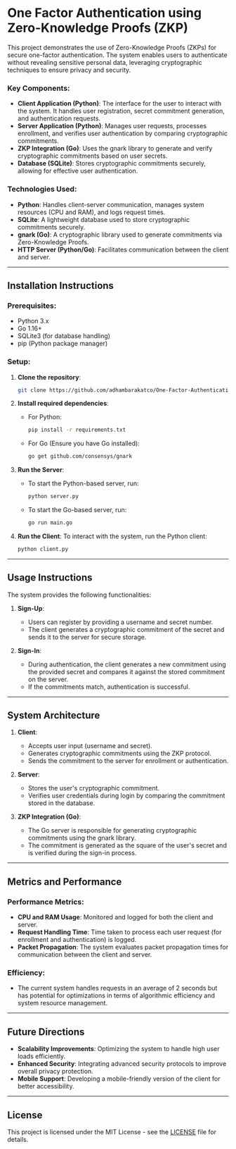 # One Factor Authentication using Zero-Knowledge Proofs (ZKP)

This project demonstrates the use of Zero-Knowledge Proofs (ZKPs) for secure one-factor authentication. The system enables users to authenticate without revealing sensitive personal data, leveraging cryptographic techniques to ensure privacy and security.

### Key Components:
- **Client Application (Python)**: The interface for the user to interact with the system. It handles user registration, secret commitment generation, and authentication requests.
- **Server Application (Python)**: Manages user requests, processes enrollment, and verifies user authentication by comparing cryptographic commitments.
- **ZKP Integration (Go)**: Uses the gnark library to generate and verify cryptographic commitments based on user secrets.
- **Database (SQLite)**: Stores cryptographic commitments securely, allowing for effective user authentication.

### Technologies Used:
- **Python**: Handles client-server communication, manages system resources (CPU and RAM), and logs request times.
- **SQLite**: A lightweight database used to store cryptographic commitments securely.
- **gnark (Go)**: A cryptographic library used to generate commitments via Zero-Knowledge Proofs.
- **HTTP Server (Python/Go)**: Facilitates communication between the client and server.

---

## Installation Instructions

### Prerequisites:
- Python 3.x
- Go 1.16+
- SQLite3 (for database handling)
- pip (Python package manager)

### Setup:
1. **Clone the repository**:
   ```bash
   git clone https://github.com/adhambarakatco/One-Factor-Authentication.git
   ```

2. **Install required dependencies**:

   - For Python:
     ```bash
     pip install -r requirements.txt
     ```

   - For Go (Ensure you have Go installed):
     ```bash
     go get github.com/consensys/gnark
     ```

3. **Run the Server**:
   - To start the Python-based server, run:
     ```bash
     python server.py
     ```
   - To start the Go-based server, run:
     ```bash
     go run main.go
     ```

4. **Run the Client**:
   To interact with the system, run the Python client:
   ```bash
   python client.py
   ```

---

## Usage Instructions

The system provides the following functionalities:

1. **Sign-Up**:
   - Users can register by providing a username and secret number.
   - The client generates a cryptographic commitment of the secret and sends it to the server for secure storage.
   
2. **Sign-In**:
   - During authentication, the client generates a new commitment using the provided secret and compares it against the stored commitment on the server.
   - If the commitments match, authentication is successful.

---

## System Architecture

1. **Client**:
   - Accepts user input (username and secret).
   - Generates cryptographic commitments using the ZKP protocol.
   - Sends the commitment to the server for enrollment or authentication.
   
2. **Server**:
   - Stores the user's cryptographic commitment.
   - Verifies user credentials during login by comparing the commitment stored in the database.
   
3. **ZKP Integration (Go)**:
   - The Go server is responsible for generating cryptographic commitments using the gnark library.
   - The commitment is generated as the square of the user's secret and is verified during the sign-in process.

---

## Metrics and Performance

### Performance Metrics:
- **CPU and RAM Usage**: Monitored and logged for both the client and server.
- **Request Handling Time**: Time taken to process each user request (for enrollment and authentication) is logged.
- **Packet Propagation**: The system evaluates packet propagation times for communication between the client and server.

### Efficiency:
- The current system handles requests in an average of 2 seconds but has potential for optimizations in terms of algorithmic efficiency and system resource management.

---

## Future Directions
- **Scalability Improvements**: Optimizing the system to handle high user loads efficiently.
- **Enhanced Security**: Integrating advanced security protocols to improve overall privacy protection.
- **Mobile Support**: Developing a mobile-friendly version of the client for better accessibility.

---

## License
This project is licensed under the MIT License - see the [LICENSE](LICENSE) file for details.
